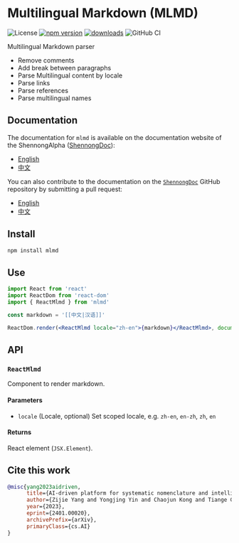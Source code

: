 # Multilingual Markdown (MLMD)

![License](https://img.shields.io/npm/l/mlmd)
[![npm version](https://badge.fury.io/js/mlmd.svg)](https://www.npmjs.com/package/mlmd)
[![downloads](https://img.shields.io/npm/dt/mlmd.svg)](https://www.npmjs.com/package/mlmd)
![GitHub CI](https://github.com/Shennong-Program/mlmd/actions/workflows/ci.yml/badge.svg)

Multilingual Markdown parser

- Remove comments
- Add break between paragraphs
- Parse Multilingual content by locale
- Parse links
- Parse references
- Parse multilingual names

## Documentation

The documentation for `mlmd` is available on the documentation website of the ShennongAlpha ([ShennongDoc](https://shennongalpha.westlake.edu.cn/doc/)):

- [English](https://shennongalpha.westlake.edu.cn/doc/en/mlmd/)
- [中文](https://shennongalpha.westlake.edu.cn/doc/zh/mlmd/)

You can also contribute to the documentation on the [`ShennongDoc`](https://github.com/Shennong-Program/ShennongDoc) GitHub repository by submitting a pull request:

- [English](https://github.com/Shennong-Program/ShennongDoc/tree/main/doc/en/mlmd/)
- [中文](https://github.com/Shennong-Program/ShennongDoc/tree/main/doc/zh/mlmd/)

## Install

```sh
npm install mlmd
```

## Use

```jsx
import React from 'react'
import ReactDom from 'react-dom'
import { ReactMlmd } from 'mlmd'

const markdown = '[[中文|汉语]]'

ReactDom.render(<ReactMlmd locale="zh-en">{markdown}</ReactMlmd>, document.body)
```

## API

### `ReactMlmd`

Component to render markdown.

#### Parameters

- `locale` (Locale, optional)
  Set scoped locale, e.g. `zh-en`, `en-zh`, `zh`, `en`

#### Returns

React element (`JSX.Element`).

## Cite this work

```bibtex
@misc{yang2023aidriven,
      title={AI-driven platform for systematic nomenclature and intelligent knowledge acquisition of natural medicinal materials}, 
      author={Zijie Yang and Yongjing Yin and Chaojun Kong and Tiange Chi and Wufan Tao and Yue Zhang and Tian Xu},
      year={2023},
      eprint={2401.00020},
      archivePrefix={arXiv},
      primaryClass={cs.AI}
}
```
